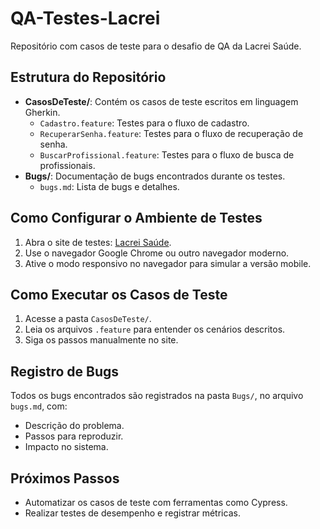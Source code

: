 # QA-Testes-Lacrei

Repositório com casos de teste para o desafio de QA da Lacrei Saúde.

## Estrutura do Repositório

- **CasosDeTeste/**: Contém os casos de teste escritos em linguagem Gherkin.
  - `Cadastro.feature`: Testes para o fluxo de cadastro.
  - `RecuperarSenha.feature`: Testes para o fluxo de recuperação de senha.
  - `BuscarProfissional.feature`: Testes para o fluxo de busca de profissionais.
- **Bugs/**: Documentação de bugs encontrados durante os testes.
  - `bugs.md`: Lista de bugs e detalhes.

## Como Configurar o Ambiente de Testes

1. Abra o site de testes: [Lacrei Saúde](https://paciente-staging.lacreisaude.com.br/).
2. Use o navegador Google Chrome ou outro navegador moderno.
3. Ative o modo responsivo no navegador para simular a versão mobile.

## Como Executar os Casos de Teste

1. Acesse a pasta `CasosDeTeste/`.
2. Leia os arquivos `.feature` para entender os cenários descritos.
3. Siga os passos manualmente no site.

## Registro de Bugs

Todos os bugs encontrados são registrados na pasta `Bugs/`, no arquivo `bugs.md`, com:
- Descrição do problema.
- Passos para reproduzir.
- Impacto no sistema.

## Próximos Passos

- Automatizar os casos de teste com ferramentas como Cypress.
- Realizar testes de desempenho e registrar métricas.
